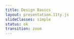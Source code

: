 ```yaml
---
title: Design Basics
layout: presentation.11ty.js
slideClasses: simple
status: ok
transition: zoom
---
```

